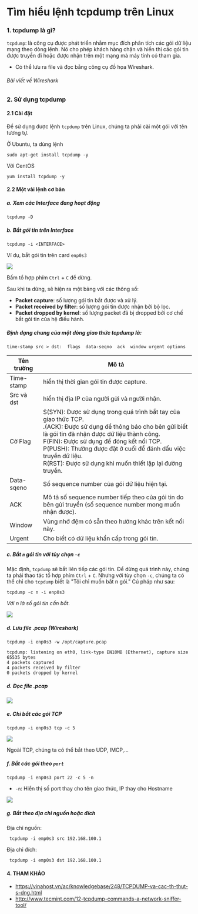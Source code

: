 # Tìm hiểu lệnh tcpdump trên Linux

### 1. tcpdump là gì? 

`tcpdump`: là công cụ được phát triển nhằm mục đích phân tích các gói dữ liệu mạng theo dòng lệnh.
Nó cho phép khách hàng chặn và hiển thị các gói tin được truyền đi hoặc được nhận trên một mạng mà máy tính có tham gia.
- Có thể lưu ra file và đọc bằng công cụ đồ họa Wireshark.

###### *Bài viết về Wireshark*

### 2. Sử dụng tcpdump

#### 2.1 Cài đặt

Để sử dụng được lệnh `tcpdump` trên Linux, chúng ta phải cài một gói với tên tương tự.

Ở Ubuntu, ta dùng lệnh

```
sudo apt-get install tcpdump -y
```

Với CentOS

```
yum install tcpdump -y
```

#### 2.2 Một vài lệnh cơ bản

##### a. Xem các Interface đang hoạt động

```
tcpdump -D
```

##### b. Bắt gói tin trên Interface

```
tcpdump -i <INTERFACE>
```

Ví dụ, bắt gói tin trên card `enp0s3`

<img src="http://i.imgur.com/5VuEOwf.png" />

Bấm tổ hợp phím `Ctrl` + `C` để dừng.

Sau khi ta dừng, sẽ hiện ra một bảng với các thông số:

- **Packet capture**: số lượng gói tin bắt được và xử lý.
- **Packet received by filter**: số lượng gói tin được nhận bởi bộ lọc.
- **Packet dropped by kernel**: số lượng packet đã bị dropped bởi cơ chế bắt gói tin của hệ điều hành.

##### Định dạng chung của một dòng giao thức tcpdump là:

```
time-stamp src > dst:  flags  data-seqno  ack  window urgent options
```

Tên trường | Mô tả |
--- | --- |
Time-stamp | hiển thị thời gian gói tin được capture. |
Src và dst | hiển thị địa IP của người gửi và người nhận. |
Cờ Flag| S(SYN):  Được sử dụng trong quá trình bắt tay của giao thức TCP.</br>.(ACK):  Được sử dụng để thông báo cho bên gửi biết là gói tin đã nhận được dữ liệu thành công.</br>F(FIN): Được sử dụng để đóng kết nối TCP.</br>P(PUSH): Thường được đặt ở cuối để đánh dấu việc truyền dữ liệu.</br>R(RST): Được sử dụng khi muốn thiết lập lại đường truyền. |
Data-sqeno | Số sequence number của gói dữ liệu hiện tại. |
ACK | Mô tả số sequence number tiếp theo của gói tin do bên gửi truyền (số sequence number mong muốn nhận được). |
Window | Vùng nhớ đệm có sẵn theo hướng khác trên kết nối này. |
Urgent | Cho biết có dữ liệu khẩn cấp trong gói tin. |

##### c. Bắt `n` gói tin với tùy chọn `-c`

Mặc định, `tcpdump` sẽ bắt liên tiếp các gói tin. Để dừng quá trình này, chúng ta phải thao tác tổ hợp phím `Ctrl` + `C`.
Nhưng với tùy chọn `-c`, chúng ta có thể chỉ cho `tcpdump` biết là "Tôi chỉ muốn bắt n gói." Cú pháp như sau:

```
tcpdump -c n -i enp0s3
```

*Với n là số gói tin cần bắt.*

<img src="http://i.imgur.com/DQPc561.png" />

##### d. Lưu file .pcap (Wireshark)

```
tcpdump -i enp0s3 -w /opt/capture.pcap

tcpdump: listening on eth0, link-type EN10MB (Ethernet), capture size 65535 bytes
4 packets captured
4 packets received by filter
0 packets dropped by kernel
```

##### d. Đọc file .pcap

<img src="http://i.imgur.com/5GQqbk8.png" />

##### e. Chỉ bắt các gói TCP

```
tcpdump -i enp0s3 tcp -c 5
```

<img src="http://i.imgur.com/Ss1KjwU.png" />

Ngoài TCP, chúng ta có thể bắt theo UDP, IMCP,...

##### f. Bắt các gói theo `port`


```
tcpdump -i enp0s3 port 22 -c 5 -n
```

- `-n`: Hiển thị số port thay cho tên giao thức, IP thay cho Hostname

<img src="http://i.imgur.com/mLX6QIi.png" />

##### g. Bắt theo địa chỉ nguồn hoặc đích

Địa chỉ nguồn: 

```
 tcpdump -i emp0s3 src 192.168.100.1
```

Địa chỉ đích: 

```
 tcpdump -i emp0s3 dst 192.168.100.1
```

#### 4. THAM KHẢO

- https://vinahost.vn/ac/knowledgebase/248/TCPDUMP-va-cac-th-thut-s-dng.html
- http://www.tecmint.com/12-tcpdump-commands-a-network-sniffer-tool/
